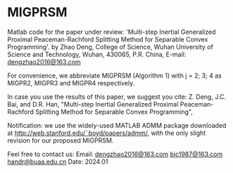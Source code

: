# MIGPRSM
Matlab code for the paper under review: 'Multi-step Inertial Generalized Proximal Peaceman-Rachford Splitting Method for Separable Convex Programming'.
by Zhao Deng, College of Science, Wuhan University of Science and Technology, Wuhan, 430065, P.R. China, E-mail: dengzhao2016@163.com

For convenience, we abbreviate MIGPRSM (Algorithm 1) with j = 2; 3; 4 as MIGPR2, MIGPR3 and MIGPR4 respectively.

In case you use the results of this paper, we suggest you cite:
Z. Deng, J.C. Bai, and D.R. Han, "Multi-step Inertial Generalized Proximal Peaceman-Rachford Splitting Method for Separable Convex Programming", 

Notification:
we use the widely-used MATLAB ADMM package downloaded
at http://web.stanford.edu/˜boyd/papers/admm/, with the only slight
revision for our proposed MIGPRSM.

Feel free to contact us:
Email:
dengzhao2016@163.com
bjc1987@163.com
handr@buaa.edu.cn
Date: 2024.01
